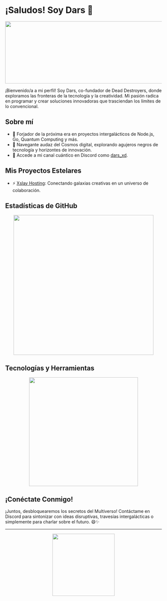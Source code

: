 # ¡Saludos! Soy Dars 👋

<p align="center">
  <img src="https://cdn.pfps.gg/banners/7961-rinrin.gif" width="600" height="200"/>
</p>

¡Bienvenido/a a mi perfil! Soy Dars, co-fundador de Dead Destroyers, donde exploramos las fronteras de la tecnología y la creatividad. Mi pasión radica en programar y crear soluciones innovadoras que trasciendan los límites de lo convencional.

## Sobre mí

- 🚀 Forjador de la próxima era en proyectos intergalácticos de Node.js, Go, Quantum Computing y más.
- 🌌 Navegante audaz del Cosmos digital, explorando agujeros negros de tecnología y horizontes de innovación.
- 📡 Accede a mi canal cuántico en Discord como [dars_xd](https://discord.com/users/1066121330161897572).

## Mis Proyectos Estelares

- ⚡️ [Xslay Hosting](https://github.com/Xslay-Hosting/xslay): Conectando galaxias creativas en un universo de colaboración.

## Estadísticas de GitHub

<p align="center">
  <img src="https://github-readme-stats.vercel.app/api?username=Bydars&show_icons=true&theme=onedark" width="450"/>
</p>

## Tecnologías y Herramientas

<p align="center">
  <img src="https://github-readme-stats.vercel.app/api/top-langs/?username=Bydars&layout=compact&theme=onedark" width="350"/>
</p>

## ¡Conéctate Conmigo!

¡Juntos, desbloquearemos los secretos del Multiverso! Contáctame en Discord para sintonizar con ideas disruptivas, travesías intergalácticas o simplemente para charlar sobre el futuro. 😄✨

---

<p align="center">
  <img src="https://github.com/Bydars/Bydars/raw/main/assets/giphy.gif" width="200" height="200"/>
</p>
